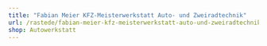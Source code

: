 ```yaml
---
title: "Fabian Meier KFZ-Meisterwerkstatt Auto- und Zweiradtechnik"
url: /rastede/fabian-meier-kfz-meisterwerkstatt-auto-und-zweiradtechnik/
shop: Autowerkstatt
---
```

